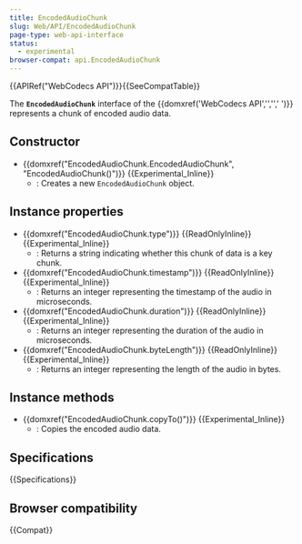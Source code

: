 ```yaml
---
title: EncodedAudioChunk
slug: Web/API/EncodedAudioChunk
page-type: web-api-interface
status:
  - experimental
browser-compat: api.EncodedAudioChunk
---
```


{{APIRef("WebCodecs API")}}{{SeeCompatTable}}

The **`EncodedAudioChunk`** interface of the {{domxref('WebCodecs API','','',' ')}} represents a chunk of encoded audio data.

## Constructor

- {{domxref("EncodedAudioChunk.EncodedAudioChunk", "EncodedAudioChunk()")}} {{Experimental_Inline}}
  - : Creates a new `EncodedAudioChunk` object.

## Instance properties

- {{domxref("EncodedAudioChunk.type")}} {{ReadOnlyInline}} {{Experimental_Inline}}
  - : Returns a string indicating whether this chunk of data is a key chunk.
- {{domxref("EncodedAudioChunk.timestamp")}} {{ReadOnlyInline}} {{Experimental_Inline}}
  - : Returns an integer representing the timestamp of the audio in microseconds.
- {{domxref("EncodedAudioChunk.duration")}} {{ReadOnlyInline}} {{Experimental_Inline}}
  - : Returns an integer representing the duration of the audio in microseconds.
- {{domxref("EncodedAudioChunk.byteLength")}} {{ReadOnlyInline}} {{Experimental_Inline}}
  - : Returns an integer representing the length of the audio in bytes.

## Instance methods

- {{domxref("EncodedAudioChunk.copyTo()")}} {{Experimental_Inline}}
  - : Copies the encoded audio data.

## Specifications

{{Specifications}}

## Browser compatibility

{{Compat}}
